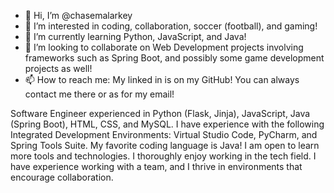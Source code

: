 - 👋 Hi, I’m @chasemalarkey
- 👀 I’m interested in coding, collaboration, soccer (football), and gaming!
- 🌱 I’m currently learning Python, JavaScript, and Java!
- 💞️ I’m looking to collaborate on Web Development projects involving frameworks such as Spring Boot, and possibly some game development projects as well!
- 📫 How to reach me: My linked in is on my GitHub! You can always contact me there or as for my email!

Software Engineer experienced in Python (Flask, Jinja), JavaScript, Java (Spring Boot), HTML, CSS, and MySQL.
I have experience with the following Integrated Development Environments: Virtual Studio Code, PyCharm, and Spring Tools Suite.
My favorite coding language is Java! I am open to learn more tools and technologies.
I thoroughly enjoy working in the tech field. 
I have experience working with a team, and I thrive in environments that encourage collaboration.
